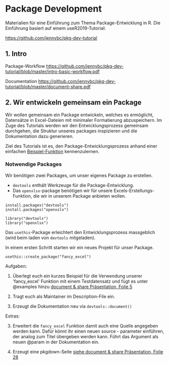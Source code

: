 # Package Development 

Materialien für eine Einführung zum Thema Package-Entwicklung in R. Die Einführung basiert auf einem useR2019-Tutorial:

https://github.com/jennybc/pkg-dev-tutorial

## 1. Intro 

Package-Workflow
https://github.com/jennybc/pkg-dev-tutorial/blob/master/intro-basic-workflow.pdf

Documentation 
https://github.com/jennybc/pkg-dev-tutorial/blob/master/document-share.pdf


## 2. Wir entwickeln gemeinsam ein Package 

Wir wollen gemeinsam ein Package entwickeln, welches es ermöglicht, Datensätze in Excel-Dateien mit minimaler Formatierung abzuspeichern. Im Zuge des Tutorials werden wir den Entwicklungsprozess gemeinsam durchgehen, die Struktur unseres packages inspizieren und die Dokumentation dazu generieren.

Ziel des Tutorials ist es, den Package-Entwicklungsprozess anhand einer einfachen [Beispiel-Funktion](https://github.com/statistikZH/package_development_tutorial/blob/master/fancy_excel.R) kennenzulernen. 


### Notwendige Packages

Wir benötigen zwei Packages, um unser eigenes Package zu erstellen. 

- `devtools` enthält Werkzeuge für die Package-Entwicklung.
- Das `openxlsx`-package benötigen wir für unsere Excels-Erstellungs-Funktion, die wir in unserem Package anbieten wollen. 

```
install.packages("devtools")
install.packages("openxslx")

library("devtools")
library("openxlsx")
```

Das `usethis`-Package erleichtert den Entwicklungsprozess massgeblich (wird beim laden von `devtools` mitgeladen). 

In einem ersten Schritt starten wir ein neues Projekt für unser Package.
```
usethis::create_package("fancy_excel")
```

Aufgaben:

1. Überlegt euch ein kurzes Beispiel für die Verwendung unserer 'fancy_excel' Funktion mit einem Testdatensatz und fügt es unter @examples hinzu  [document & share Präsentation, Folie 5](https://github.com/jennybc/pkg-dev-tutorial/blob/master/document-share.pdf)

2. Tragt euch als Maintainer im Description-File ein.

3. Erzeugt die Dokumentation neu via `devtools::document()`

Extras:

3. Erweitert die `fancy_excel` Funktion damit auch eine Quelle angegeben werden kann. Dafür könnt ihr einen neuen source - parameter einführen, der analog zum Titel übergeben werden kann. Führt das Argument als neuen @param in der Dokumentation ein.

4. Erzeugt eine pkgdown-Seite [siehe document & share Präsentation, Folie 28](https://github.com/jennybc/pkg-dev-tutorial/blob/master/document-share.pdf)
